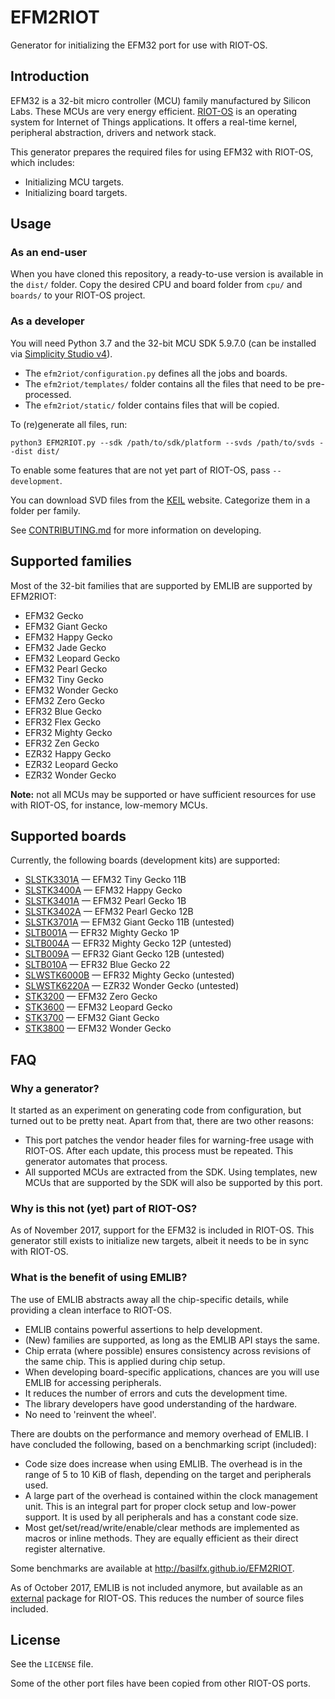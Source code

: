 # EFM2RIOT
Generator for initializing the EFM32 port for use with RIOT-OS.

## Introduction
EFM32 is a 32-bit micro controller (MCU) family manufactured by Silicon Labs.
These MCUs are very energy efficient. [RIOT-OS](http://www.riot-os.org/) is an
operating system for Internet of Things applications. It offers a real-time
kernel, peripheral abstraction, drivers and network stack.

This generator prepares the required files for using EFM32 with RIOT-OS, which
includes:

* Initializing MCU targets.
* Initializing board targets.

## Usage

### As an end-user
When you have cloned this repository, a ready-to-use version is available in
the `dist/` folder. Copy the desired CPU and board folder from `cpu/` and
`boards/` to your RIOT-OS project.

### As a developer
You will need Python 3.7 and the 32-bit MCU SDK 5.9.7.0 (can be installed via
[Simplicity Studio v4](https://www.silabs.com/products/development-tools/software/simplicity-studio)).

* The `efm2riot/configuration.py` defines all the jobs and boards.
* The `efm2riot/templates/` folder contains all the files that need to be
  pre-processed.
* The `efm2riot/static/` folder contains files that will be copied.

To (re)generate all files, run:

```
python3 EFM2RIOT.py --sdk /path/to/sdk/platform --svds /path/to/svds --dist dist/
```

To enable some features that are not yet part of RIOT-OS, pass `--development`.

You can download SVD files from the [KEIL](keil.com/dd2/) website. Categorize
them in a folder per family.

See [CONTRIBUTING.md](CONTRIBUTING.md) for more information on developing.

## Supported families
Most of the 32-bit families that are supported by EMLIB are supported by
EFM2RIOT:

* EFM32 Gecko
* EFM32 Giant Gecko
* EFM32 Happy Gecko
* EFM32 Jade Gecko
* EFM32 Leopard Gecko
* EFM32 Pearl Gecko
* EFM32 Tiny Gecko
* EFM32 Wonder Gecko
* EFM32 Zero Gecko
* EFR32 Blue Gecko
* EFR32 Flex Gecko
* EFR32 Mighty Gecko
* EFR32 Zen Gecko
* EZR32 Happy Gecko
* EZR32 Leopard Gecko
* EZR32 Wonder Gecko

**Note:** not all MCUs may be supported or have sufficient resources for use
with RIOT-OS, for instance, low-memory MCUs.

## Supported boards
Currently, the following boards (development kits) are supported:

* [SLSTK3301A](dist/doc/slstk3301a) &mdash; EFM32 Tiny Gecko 11B
* [SLSTK3400A](dist/doc/slstk3400a) &mdash; EFM32 Happy Gecko
* [SLSTK3401A](dist/doc/slstk3401a) &mdash; EFM32 Pearl Gecko 1B
* [SLSTK3402A](dist/doc/slstk3402a) &mdash; EFM32 Pearl Gecko 12B
* [SLSTK3701A](dist/doc/slstk3701a) &mdash; EFM32 Giant Gecko 11B (untested)
* [SLTB001A](dist/doc/sltb001a) &mdash; EFR32 Mighty Gecko 1P
* [SLTB004A](dist/doc/sltb004a) &mdash; EFR32 Mighty Gecko 12P (untested)
* [SLTB009A](dist/doc/sltb009a) &mdash; EFR32 Giant Gecko 12B (untested)
* [SLTB010A](dist/doc/sltb010a) &mdash; EFR32 Blue Gecko 22
* [SLWSTK6000B](dist/doc/slwstk6000b) &mdash; EFR32 Mighty Gecko (untested)
* [SLWSTK6220A](dist/doc/slwstk6220a) &mdash; EZR32 Wonder Gecko (untested)
* [STK3200](dist/doc/stk3200) &mdash; EFM32 Zero Gecko
* [STK3600](dist/doc/stk3600) &mdash; EFM32 Leopard Gecko
* [STK3700](dist/doc/stk3700) &mdash; EFM32 Giant Gecko
* [STK3800](dist/doc/stk3800) &mdash; EFM32 Wonder Gecko

## FAQ

### Why a generator?
It started as an experiment on generating code from configuration, but turned
out to be pretty neat. Apart from that, there are two other reasons:

* This port patches the vendor header files for warning-free usage with
  RIOT-OS. After each update, this process must be repeated. This generator
  automates that process.
* All supported MCUs are extracted from the SDK. Using templates, new MCUs that
  are supported by the SDK will also be supported by this port.

### Why is this not (yet) part of RIOT-OS?
As of November 2017, support for the EFM32 is included in RIOT-OS. This
generator still exists to initialize new targets, albeit it needs to be in
sync with RIOT-OS.

### What is the benefit of using EMLIB?
The use of EMLIB abstracts away all the chip-specific details, while providing
a clean interface to RIOT-OS.

* EMLIB contains powerful assertions to help development.
* (New) families are supported, as long as the EMLIB API stays the same.
* Chip errata (where possible) ensures consistency across revisions of the same
  chip. This is applied during chip setup.
* When developing board-specific applications, chances are you will use EMLIB
  for accessing peripherals.
* It reduces the number of errors and cuts the development time.
* The library developers have good understanding of the hardware.
* No need to 'reinvent the wheel'.

There are doubts on the performance and memory overhead of EMLIB. I have
concluded the following, based on a benchmarking script (included):

* Code size does increase when using EMLIB. The overhead is in the range of 5
  to 10 KiB of flash, depending on the target and peripherals used.
* A large part of the overhead is contained within the clock management unit.
  This is an integral part for proper clock setup and low-power support. It is
  used by all peripherals and has a constant code size.
* Most get/set/read/write/enable/clear methods are implemented as macros or
  inline methods. They are equally efficient as their direct register
  alternative.

Some benchmarks are available at http://basilfx.github.io/EFM2RIOT.

As of October 2017, EMLIB is not included anymore, but available as an
[external](https://github.com/basilfx/RIOT-gecko-sdk) package for RIOT-OS. This
reduces the number of source files included.

## License
See the `LICENSE` file.

Some of the other port files have been copied from other RIOT-OS ports.
